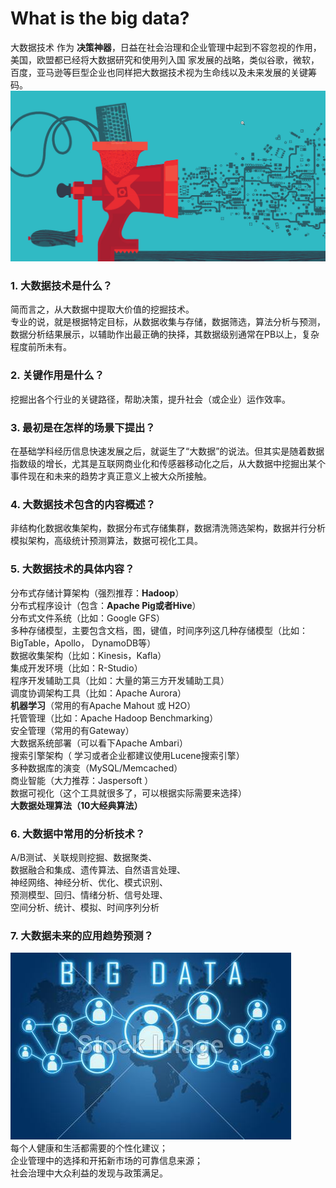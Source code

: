 # What is the big data?
大数据技术 作为 __决策神器__，日益在社会治理和企业管理中起到不容忽视的作用，美国，欧盟都已经将大数据研究和使用列入国
家发展的战略，类似谷歌，微软，百度，亚马逊等巨型企业也同样把大数据技术视为生命线以及未来发展的关键筹码。<br>
![image](./img/000.jpg)
### 1. 大数据技术是什么？
简而言之，从大数据中提取大价值的挖掘技术。<br>
专业的说，就是根据特定目标，从数据收集与存储，数据筛选，算法分析与预测，数据分析结果展示，以辅助作出最正确的抉择，其数据级别通常在PB以上，复杂程度前所未有。<br>
### 2. 关键作用是什么？<br>
挖掘出各个行业的关键路径，帮助决策，提升社会（或企业）运作效率。<br>
### 3. 最初是在怎样的场景下提出？<br>
在基础学科经历信息快速发展之后，就诞生了“大数据”的说法。但其实是随着数据指数级的增长，尤其是互联网商业化和传感器移动化之后，从大数据中挖掘出某个事件现在和未来的趋势才真正意义上被大众所接触。<br>
### 4. 大数据技术包含的内容概述？<br>
非结构化数据收集架构，数据分布式存储集群，数据清洗筛选架构，数据并行分析模拟架构，高级统计预测算法，数据可视化工具。<br>
### 5. 大数据技术的具体内容？<br>
分布式存储计算架构（强烈推荐：__Hadoop__）<br>
分布式程序设计（包含：__Apache Pig或者Hive__）<br>
分布式文件系统（比如：Google GFS）<br>
多种存储模型，主要包含文档，图，键值，时间序列这几种存储模型（比如：BigTable，Apollo， DynamoDB等）<br>
数据收集架构（比如：Kinesis，Kafla）<br>
集成开发环境（比如：R-Studio）<br>
程序开发辅助工具（比如：大量的第三方开发辅助工具）<br>
调度协调架构工具（比如：Apache Aurora）<br>
__机器学习__（常用的有Apache Mahout 或 H2O）<br>
托管管理（比如：Apache Hadoop Benchmarking）<br>
安全管理（常用的有Gateway）<br>
大数据系统部署（可以看下Apache Ambari）<br>
搜索引擎架构（ 学习或者企业都建议使用Lucene搜索引擎）<br>
多种数据库的演变（MySQL/Memcached）<br>
商业智能（大力推荐：Jaspersoft ）<br>
数据可视化（这个工具就很多了，可以根据实际需要来选择）<br>
__大数据处理算法（10大经典算法）__<br>
### 6. 大数据中常用的分析技术？<br>
A/B测试、关联规则挖掘、数据聚类、<br>
数据融合和集成、遗传算法、自然语言处理、<br>
神经网络、神经分析、优化、模式识别、<br>
预测模型、回归、情绪分析、信号处理、<br>
空间分析、统计、模拟、时间序列分析<br>
### 7. 大数据未来的应用趋势预测？<br>
![image](./img/001.jpg)<br>
每个人健康和生活都需要的个性化建议；<br>
企业管理中的选择和开拓新市场的可靠信息来源；<br>
社会治理中大众利益的发现与政策满足。<br>
